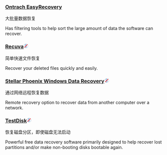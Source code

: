 ### [Ontrach EasyRecovery](http://www.krollontrack.com/data-recovery/recovery-software/)

大批量数据恢复

Has filtering tools to help sort the large amount of data the software can recover.

### [Recuva](https://www.piriform.com/recuva)![](/assets/图片2.png)

简单快速文件恢复

Recover your deleted files quickly and easily.

### [Stellar Phoenix Windows Data Recovery](http://www.stellarinfo.com/windows-data-recovery.php)![](/assets/图片2.png)

通过网络远程恢复数据

Remote recovery option to recover data from another computer over a network.

### [TestDisk](http://www.cgsecurity.org/wiki/TestDisk)![](/assets/图片2.png)

恢复磁盘分区，即使磁盘无法启动

Powerful free data recovery software primarily designed to help recover lost partitions and/or make non-booting disks bootable again.

